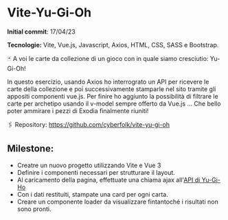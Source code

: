 # Vite-Yu-Gi-Oh

**Initial commit**: 17/04/23

**Tecnologie:** Vite, Vue.js, Javascript, Axios, HTML, CSS, SASS e Bootstrap.

🃏 A voi le carte da collezione di un gioco con in quale siamo cresciutio: Yu-Gi-Oh!

In questo esercizio, usando Axios ho interrograto un API per ricevere le carte della collezione e poi successivamente stamparle nel sito tramite gli appositi componenti vue.js. Per finire ho aggiunto la possibilità di filtrare le carte per archetipo usando il v-model sempre offerto da Vue.js ... Che bello poter ammirare i pezzi di Exodia finalmente riuniti!

🖇️ Repository:
https://github.com/cyberfolk/vite-yu-gi-oh

## Milestone:

- Creatre un nuovo progetto utilizzando Vite e Vue 3
- Definire i componenti necessari per strutturare il layout.
- Al caricamento della pagina, effettuate una chiama ajax all'[API di Yu-Gi-Ho](https://ygoprodeck.com/api-guide/)
- Con i dati restituiti, stampate una card per ogni carta.
- Creare un componente loader da visualizzare fintantoché i risultati non sono pronti.
